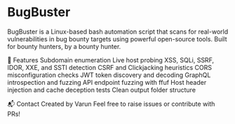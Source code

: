 # BugBuster
BugBuster is a Linux-based bash automation script that scans for real-world vulnerabilities in bug bounty targets using powerful open-source tools. Built for bounty hunters, by a bounty hunter.

🚀 Features
Subdomain enumeration
Live host probing
XSS, SQLi, SSRF, IDOR, XXE, and SSTI detection
CSRF and Clickjacking heuristics
CORS misconfiguration checks
JWT token discovery and decoding
GraphQL introspection and fuzzing
API endpoint fuzzing with ffuf
Host header injection and cache deception tests
Clean output folder structure

📬 Contact
Created by Varun
Feel free to raise issues or contribute with PRs!
